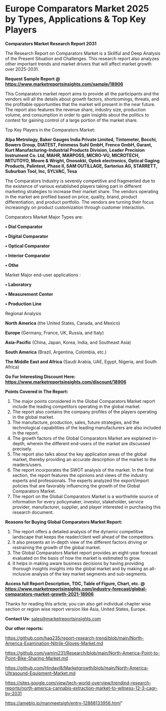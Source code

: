 # Europe Comparators Market 2025 by Types, Applications & Top Key Players

<strong>Comparators Market Research Report 2031</strong>

The Research Report on Comparators Market is a Skillful and Deep Analysis of the Present Situation and Challenges. This research report also analyzes other important trends and market drivers that will affect market growth over 2025-2031.

<strong>Request Sample Report @ <a href=https://www.marketreportsinsights.com/sample/18906>https://www.marketreportsinsights.com/sample/18906</a></strong>

This Comparators market report aims to provide all the participants and the vendors will all the details about growth factors, shortcomings, threats, and the profitable opportunities that the market will present in the near future. The report also features the revenue share, industry size, production volume, and consumption in order to gain insights about the politics to contest for gaining control of a large portion of the market share.

Top Key Players in the Comparators Market:

<strong>Alpa Metrology, Baker Gauges India Private Limited, Tintometer, Bocchi, Bowers Group, DIATEST, Feinmess Suhl GmbH, Frenco GmbH, Garant, Kurt Manufacturing-Industrial Products Division, Leader Precision Instrument Co. Ltd, MAHR, MARPOSS, MICRO-VU, MICROTECH, MITUTOYO, Moore & Wright, Onosokki, Optek electronics, Optical Gaging Products, Palintest, Phase II, SAM OUTILLAGE, Sartorius AG, STARRETT, Suburban Tool, Inc, SYLVAC, Tesa</strong>

The Comparators Industry is severely competitive and fragmented due to the existence of various established players taking part in different marketing strategies to increase their market share. The vendors operating in the market are profiled based on price, quality, brand, product differentiation, and product portfolio. The vendors are turning their focus increasingly on product customization through customer interaction.

Comparators Market Major Types are:

<strong>• Dial Comparator

• Digital Comparator

• Optical Comparator

• Interior Comparator

• Othe</strong>

Market Major end-user applications :

<strong>• Laboratory

• Measurement Center

• Production Line</strong>

Regional Analysis

</u><strong><b>North America</b></strong> (the United States, Canada, and Mexico)

<strong><b>Europe </b></strong>(Germany, France, UK, Russia, and Italy)

<strong><b>Asia-Pacific</b></strong> (China, Japan, Korea, India, and Southeast Asia)

<strong><b>South America</b></strong> (Brazil, Argentina, Colombia, etc.)

<strong><b>The Middle East and Africa</b></strong> (Saudi Arabia, UAE, Egypt, Nigeria, and South Africa)

<strong>Go For Interesting Discount Here: <a href=https://www.marketreportsinsights.com/discount/18906>https://www.marketreportsinsights.com/discount/18906</a></strong>

<strong>Points Covered in The Report:</strong>
<ol>
  <li>The major points considered in the Global Comparators Market report include the leading competitors operating in the global market.</li>
  <li>The report also contains the company profiles of the players operating in the global market.</li>
  <li>The manufacture, production, sales, future strategies, and the technological capabilities of the leading manufacturers are also included in the report.</li>
  <li>The growth factors of the Global Comparators Market are explained in-depth, wherein the different end-users of the market are discussed precisely.</li>
  <li>The report also talks about the key application areas of the global market, thereby providing an accurate description of the market to the readers/users.</li>
  <li>The report incorporates the SWOT analysis of the market. In the final section, the report features the opinions and views of the industry experts and professionals. The experts analyzed the export/import policies that are favorably influencing the growth of the Global Comparators Market.</li>
  <li>The report on the Global Comparators Market is a worthwhile source of information for every policymaker, investor, stakeholder, service provider, manufacturer, supplier, and player interested in purchasing this research document.</li>
</ol>
<strong>Reasons for Buying Global Comparators Market Report:</strong>

<ol>
  <li>The report offers a detailed analysis of the dynamic competitive landscape that keeps the reader/client well ahead of the competitors.</li>
  <li>It also presents an in-depth view of the different factors driving or restraining the growth of the global market.</li>
  <li>The Global Comparators Market report provides an eight-year forecast evaluated on the basis of how the market is estimated to grow.</li>
  <li>It helps in making aware business decisions by having providing thorough insights insights into the global market and by making an all-inclusive analysis of the key market segments and sub-segments.</li>
</ol>
<strong>Access full Report Description, TOC, Table of Figure, Chart, etc. @ <a href=https://www.marketreportsinsights.com/industry-forecast/global-comparators-market-growth-2021-18906>https://www.marketreportsinsights.com/industry-forecast/global-comparators-market-growth-2021-18906</a></strong>


Thanks for reading this article; you can also get individual chapter wise section or region wise report version like Asia, United States, Europe.

<strong>Contact Us:</strong>
sales@marketreportsinsights.com

<strong>Our other reports:</strong>

<a href=https://github.com/haq235/report-research-trend/blob/main/North-America-Examination-Nitrile-Gloves-Market.md>https://github.com/haq235/report-research-trend/blob/main/North-America-Examination-Nitrile-Gloves-Market.md</a>

<a href=https://github.com/yamini231/Research/blob/main/North-America-Point-to-Point-Bike-Sharing-Market.md>https://github.com/yamini231/Research/blob/main/North-America-Point-to-Point-Bike-Sharing-Market.md</a>

<a href=https://github.com/Hindavi8/Marketgrowth/blob/main/North-America-Ultrasound-Equipment-Market.md>https://github.com/Hindavi8/Marketgrowth/blob/main/North-America-Ultrasound-Equipment-Market.md</a>

<a href=https://sites.google.com/view/tech-world-overview/trendind-research-reports/north-america-cannabis-extraction-market-to-witness-12-3-cagr-by-2031>https://sites.google.com/view/tech-world-overview/trendind-research-reports/north-america-cannabis-extraction-market-to-witness-12-3-cagr-by-2031</a>

<a href=https://ameblo.jp/manmeetsigh/entry-12888133956.html>https://ameblo.jp/manmeetsigh/entry-12888133956.html</a>"
